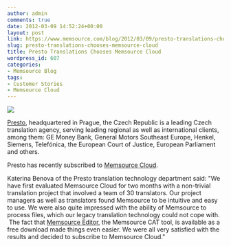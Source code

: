 ```yaml
---
author: admin
comments: true
date: 2012-03-09 14:52:24+00:00
layout: post
link: https://www.memsource.com/blog/2012/03/09/presto-translations-chooses-memsource-cloud/
slug: presto-translations-chooses-memsource-cloud
title: Presto Translations Chooses Memsource Cloud
wordpress_id: 607
categories:
- Memsource Blog
tags:
- Customer Stories
- Memsource Cloud
---
```


[![](/wp-content/uploads/2012/03/presto.png)](http://www.presto.cz/en/)

[Presto](http://www.presto.cz/en/), headquartered in Prague, the Czech Republic is a leading Czech translation agency, serving leading regional as well as international clients, among them: GE Money Bank, General Motors Southeast Europe, Henkel, Siemens, Telefónica, the European Court of Justice, European Parliament and others.<!-- more -->

Presto has recently subscribed to [Memsource Cloud](http://www.memsource.com/).

Katerina Benova of the Presto translation technology department said: "We have first evaluated Memsource Cloud for two months with a non-trivial translation project that involved a team of 30 translators. Our project managers as well as translators found Memsource to be intuitive and easy to use. We were also quite impressed with the ability of Memsource to process files, which our legacy translation technology could not cope with.  The fact that [Memsource Editor](http://www.memsource.com/download), the Memsource CAT tool, is available as a free download made things even easier. We were all very satisfied with the results and decided to subscribe to Memsource Cloud."
